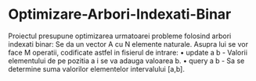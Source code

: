 # Optimizare-Arbori-Indexati-Binar
Proiectul presupune optimizarea urmatoarei probleme folosind arbori indexati binar: Se da un vector A cu N elemente naturale. Asupra lui se vor face M operatii, codificate astfel in fisierul de intrare: • update a b - Valorii elementului de pe pozitia a i se va adauga valoarea b. • query a b - Sa se determine suma valorilor elementelor intervalului [a,b].
